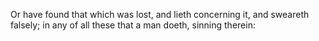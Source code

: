 Or have found that which was lost, and lieth concerning it, and sweareth falsely; in any of all these that a man doeth, sinning therein:
